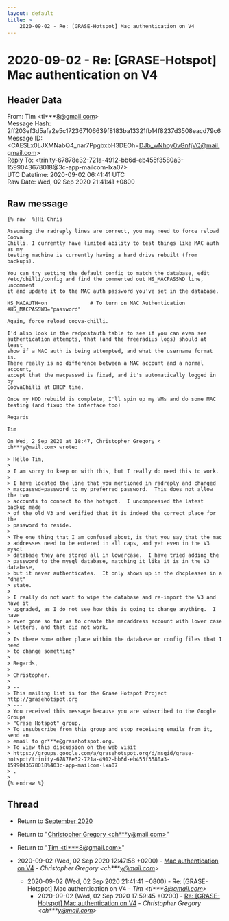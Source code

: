 ```yaml
---
layout: default
title: >
    2020-09-02 - Re: [GRASE-Hotspot] Mac authentication on V4
---
```


# 2020-09-02 - Re: [GRASE-Hotspot] Mac authentication on V4

## Header Data

From: Tim \<ti***8@gmail.com\><br>
Message Hash: 2ff203ef3d5afa2e5c172367106639f8183ba13321fb14f8237d3508eacd79c6<br>
Message ID: \<CAESLx0LJXMNabQ4_nar7PpgbxbH3DEOh=DJb_wNhoy0vGnfjVQ@mail.gmail.com\><br>
Reply To: \<trinity-67878e32-721a-4912-bb6d-eb455f3580a3-1599043678018@3c-app-mailcom-lxa07\><br>
UTC Datetime: 2020-09-02 06:41:41 UTC<br>
Raw Date: Wed, 02 Sep 2020 21:41:41 +0800<br>

## Raw message

```
{% raw  %}Hi Chris

Assuming the radreply lines are correct, you may need to force reload Coova
Chilli. I currently have limited ability to test things like MAC auth as my
testing machine is currently having a hard drive rebuilt (from backups).

You can try setting the default config to match the database, edit
/etc/chilli/config and find the commented out HS_MACPASSWD line, uncomment
it and update it to the MAC auth password you've set in the database.

HS_MACAUTH=on              # To turn on MAC Authentication
#HS_MACPASSWD="password"

Again, force reload coova-chilli.

I'd also look in the radpostauth table to see if you can even see
authentication attempts, that (and the freeradius logs) should at least
show if a MAC auth is being attempted, and what the username format is.
There really is no difference between a MAC account and a normal account,
except that the macpasswd is fixed, and it's automatically logged in by
CoovaChilli at DHCP time.

Once my HDD rebuild is complete, I'll spin up my VMs and do some MAC
testing (and fixup the interface too)

Regards

Tim

On Wed, 2 Sep 2020 at 18:47, Christopher Gregory <
ch***y@mail.com> wrote:

> Hello Tim,
>
> I am sorry to keep on with this, but I really do need this to work.
>
> I have located the line that you mentioned in radreply and changed
> macpasswd=password to my preferred password.  This does not allow the two
> accounts to connect to the hotspot.  I uncompressed the latest backup made
> of the old V3 and verified that it is indeed the correct place for the
> password to reside.
>
> The one thing that I am confused about, is that you say that the mac
> addresses need to be entered in all caps, and yet even in the V3 mysql
> database they are stored all in lowercase.  I have tried adding the
> password to the mysql database, matching it like it is in the V3 database,
> but it never authenticates.  It only shows up in the dhcpleases in a "dnat"
> state.
>
> I really do not want to wipe the database and re-import the V3 and have it
> upgraded, as I do not see how this is going to change anything.  I have
> even gone so far as to create the macaddress account with lower case
> letters, and that did not work.
>
> Is there some other place within the database or config files that I need
> to change something?
>
> Regards,
>
> Christopher.
>
> --
> This mailing list is for the Grase Hotspot Project http://grasehotspot.org
> ---
> You received this message because you are subscribed to the Google Groups
> "Grase Hotspot" group.
> To unsubscribe from this group and stop receiving emails from it, send an
> email to gr***e@grasehotspot.org.
> To view this discussion on the web visit
> https://groups.google.com/a/grasehotspot.org/d/msgid/grase-hotspot/trinity-67878e32-721a-4912-bb6d-eb455f3580a3-1599043678018%403c-app-mailcom-lxa07
> .
>
{% endraw %}
```

## Thread

+ Return to [September 2020](/archive/2020/09)

+ Return to "[Christopher Gregory <ch***y<span>@</span>mail.com>](/authors/ch___y_at_mail_com)"
+ Return to "[Tim <ti***8<span>@</span>gmail.com>](/authors/ti___8_at_gmail_com)"

+ 2020-09-02 (Wed, 02 Sep 2020 12:47:58 +0200) - [Mac authentication on V4](/archive/2020/09/ce86de8bb109f3741c502b44b5bfe0d76200d06bcfc71a8d746663f291d85032) - _Christopher Gregory \<ch***y@mail.com\>_
  + 2020-09-02 (Wed, 02 Sep 2020 21:41:41 +0800) - Re: [GRASE-Hotspot] Mac authentication on V4 - _Tim \<ti***8@gmail.com\>_
    + 2020-09-02 (Wed, 02 Sep 2020 17:59:45 +0200) - [Re: [GRASE-Hotspot] Mac authentication on V4](/archive/2020/09/1223fcf6a06ba412c32cd354b4397b9a57e817e8ebc15b3db48b956f36c305a5) - _Christopher Gregory \<ch***y@mail.com\>_

